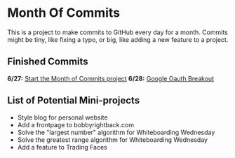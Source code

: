 # Month Of Commits

This is a project to make commits to GitHub every day for a month. Commits might be tiny, like fixing a typo, or big, like adding a new feature to a project.

## Finished Commits

**6/27:** [Start the Month of Commits project](https://github.com/CariWest/MonthOfCommits)
**6/28:** [Google Oauth Breakout](https://github.com/CariWest/Coaching/tree/master/oauth-example)

## List of Potential Mini-projects

  * Style blog for personal website
  * Add a frontpage to bobbyrightback.com
  * Solve the "largest number" algorithm for Whiteboarding Wednesday
  * Solve the greatest range algorithm for Whiteboarding Wednesday
  * Add a feature to Trading Faces